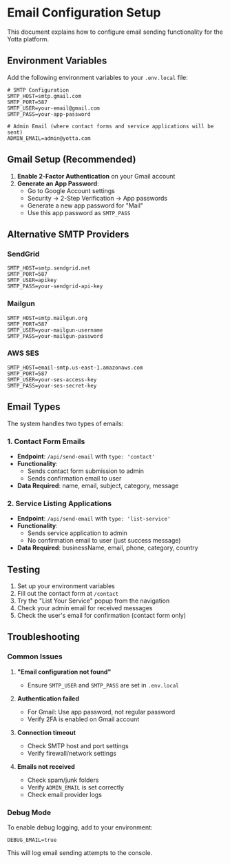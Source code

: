 # Email Configuration Setup

This document explains how to configure email sending functionality for the Yotta platform.

## Environment Variables

Add the following environment variables to your `.env.local` file:

```env
# SMTP Configuration
SMTP_HOST=smtp.gmail.com
SMTP_PORT=587
SMTP_USER=your-email@gmail.com
SMTP_PASS=your-app-password

# Admin Email (where contact forms and service applications will be sent)
ADMIN_EMAIL=admin@yotta.com
```

## Gmail Setup (Recommended)

1. **Enable 2-Factor Authentication** on your Gmail account
2. **Generate an App Password**:
   - Go to Google Account settings
   - Security → 2-Step Verification → App passwords
   - Generate a new app password for "Mail"
   - Use this app password as `SMTP_PASS`

## Alternative SMTP Providers

### SendGrid
```env
SMTP_HOST=smtp.sendgrid.net
SMTP_PORT=587
SMTP_USER=apikey
SMTP_PASS=your-sendgrid-api-key
```

### Mailgun
```env
SMTP_HOST=smtp.mailgun.org
SMTP_PORT=587
SMTP_USER=your-mailgun-username
SMTP_PASS=your-mailgun-password
```

### AWS SES
```env
SMTP_HOST=email-smtp.us-east-1.amazonaws.com
SMTP_PORT=587
SMTP_USER=your-ses-access-key
SMTP_PASS=your-ses-secret-key
```

## Email Types

The system handles two types of emails:

### 1. Contact Form Emails
- **Endpoint**: `/api/send-email` with `type: 'contact'`
- **Functionality**: 
  - Sends contact form submission to admin
  - Sends confirmation email to user
- **Data Required**: name, email, subject, category, message

### 2. Service Listing Applications
- **Endpoint**: `/api/send-email` with `type: 'list-service'`
- **Functionality**: 
  - Sends service application to admin
  - No confirmation email to user (just success message)
- **Data Required**: businessName, email, phone, category, country

## Testing

1. Set up your environment variables
2. Fill out the contact form at `/contact`
3. Try the "List Your Service" popup from the navigation
4. Check your admin email for received messages
5. Check the user's email for confirmation (contact form only)

## Troubleshooting

### Common Issues

1. **"Email configuration not found"**
   - Ensure `SMTP_USER` and `SMTP_PASS` are set in `.env.local`

2. **Authentication failed**
   - For Gmail: Use app password, not regular password
   - Verify 2FA is enabled on Gmail account

3. **Connection timeout**
   - Check SMTP host and port settings
   - Verify firewall/network settings

4. **Emails not received**
   - Check spam/junk folders
   - Verify `ADMIN_EMAIL` is set correctly
   - Check email provider logs

### Debug Mode

To enable debug logging, add to your environment:
```env
DEBUG_EMAIL=true
```

This will log email sending attempts to the console.
